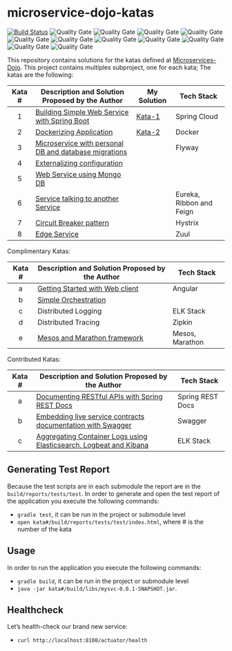 # microservice-dojo-katas 
[![Build Status](https://travis-ci.org/joseyustiz/microservice-dojo-katas.svg?branch=master)](https://travis-ci.org/joseyustiz/microservice-dojo-katas) 
![Quality Gate](https://sonarcloud.io/api/project_badges/measure?project=joseyustiz_microservice-dojo-kata1&metric=alert_status)
![Quality Gate](https://sonarcloud.io/api/project_badges/measure?project=joseyustiz_microservice-dojo-kata1&metric=bugs)
![Quality Gate](https://sonarcloud.io/api/project_badges/measure?project=joseyustiz_microservice-dojo-kata1&metric=code_smells)
![Quality Gate](https://sonarcloud.io/api/project_badges/measure?project=joseyustiz_microservice-dojo-kata1&metric=coverage)
![Quality Gate](https://sonarcloud.io/api/project_badges/measure?project=joseyustiz_microservice-dojo-kata1&metric=duplicated_lines_density)
![Quality Gate](https://sonarcloud.io/api/project_badges/measure?project=joseyustiz_microservice-dojo-kata1&metric=ncloc)
![Quality Gate](https://sonarcloud.io/api/project_badges/measure?project=joseyustiz_microservice-dojo-kata1&metric=sqale_rating)
![Quality Gate](https://sonarcloud.io/api/project_badges/measure?project=joseyustiz_microservice-dojo-kata1&metric=reliability_rating)
![Quality Gate](https://sonarcloud.io/api/project_badges/measure?project=joseyustiz_microservice-dojo-kata1&metric=security_rating)
![Quality Gate](https://sonarcloud.io/api/project_badges/measure?project=joseyustiz_microservice-dojo-kata1&metric=sqale_index)
![Quality Gate](https://sonarcloud.io/api/project_badges/measure?project=joseyustiz_microservice-dojo-kata1&metric=vulnerabilities)

This repository contains solutions for the katas defined at [Microservices-Dojo](http://accordance.github.io/microservice-dojo/). This project contains multiples subproject, one for each kata; The katas are the following: 

| Kata # | Description and Solution Proposed by the Author | My Solution | Tech Stack |
| :----: | ----------- |------------| ---------- |
|  1     | [Building Simple Web Service with Spring Boot](http://accordance.github.io/microservice-dojo/katas/creating_basic_web_service.html) | [Kata-1](https://github.com/joseyustiz/microservice-dojo-katas/tree/master/kata1)| Spring Cloud |
|  2     | [Dockerizing Application](http://accordance.github.io/microservice-dojo/kata2/dockerizing_application.html) | [Kata-2](https://github.com/joseyustiz/microservice-dojo-katas/tree/master/kata-2) | Docker |
|  3     | [Microservice with personal DB and database migrations](http://accordance.github.io/microservice-dojo/kata3/service_using_mysql_db.html) |  | Flyway |
|  4     | [Externalizing configuration](http://accordance.github.io/microservice-dojo/kata4/externalizing_configuration.html) |  |  |
|  5     | [Web Service using Mongo DB](http://accordance.github.io/microservice-dojo/kata5/service_using_mongo_db.html) |  |   |
|  6     | [Service talking to another Service](http://accordance.github.io/microservice-dojo/kata6/service_talking_to_service.html) |  | Eureka, Ribbon and Feign |
|  7     | [Circuit Breaker pattern](http://accordance.github.io/microservice-dojo/kata7/circuit_breakers.html) |  | Hystrix |
|  8     | [Edge Service](http://accordance.github.io/microservice-dojo/kata8/edge_service.html) |  | Zuul |

Complimentary Katas:

| Kata # | Description and Solution Proposed by the Author | Tech Stack |
| :----: | ----------- | ---------- |
|  a     | [Getting Started with Web client](http://accordance.github.io/microservice-dojo/kata-web-client/web-client-basics.html) | Angular |
|  b     | [Simple Orchestration](http://accordance.github.io/microservice-dojo/kata-dev-environment/simple-orchestration.html) |   |
|  c     | Distributed Logging | ELK Stack |
|  d     | Distributed Tracing | Zipkin |
|  e     | [Mesos and Marathon framework](http://accordance.github.io/microservice-dojo/kata-mesos/scheduling_with_mesos.html) | Mesos, Marathon  |

Contributed Katas:

| Kata # | Description and Solution Proposed by the Author | Tech Stack |
| :----: | ----------- | ---------- |
|  a     | [Documenting RESTful APIs with Spring REST Docs](http://accordance.github.io/microservice-dojo/kata-spring-restdocs/spring-restdocs-intro.html) | Spring REST Docs |
|  b     | [Embedding live service contracts documentation with Swagger](http://accordance.github.io/microservice-dojo/kata-swagger/swagger_api_doc.html) |  Swagger |
|  c     | [Aggregating Container Logs using Elasticsearch, Logbeat and Kibana](http://accordance.github.io/microservice-dojo/kata-elk/elk.html) |  ELK Stack |
  
## Generating Test Report
Because the test scripts are in each submodule the report are in the `build/reports/tests/test`. In order to generate and open the test report of the application you execute the following commands: 
* `gradle test`, it can be run in the project or submodule level
* `open kata#/build/reports/tests/test/index.html`, where # is the number of the kata
## Usage
In order to run the application you execute the following commands: 
* `gradle build`, it can be run in the project or submodule level
* `java -jar kata#/build/libs/mysvc-0.0.1-SNAPSHOT.jar`.
## Healthcheck
Let’s health-check our brand new service:
* `curl http://localhost:8100/actuator/health`